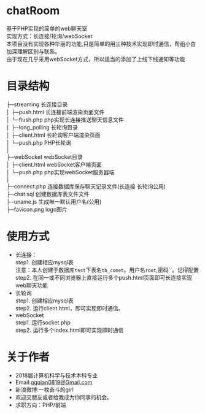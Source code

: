 # chatRoom
基于PHP实现的简单的web聊天室  
实现方式：长连接/轮询/webSocket  
本项目没有实现各种华丽的功能,只是简单的用三种技术实现即时通信，帮组小白加深理解区别与联系。  
由于现在几乎采用webSocket方式，所以适当的添加了上线下线通知等功能  

# 目录结构  

├─streaming               长连接目录  
│  ├─push.html            长连接前端渲染页面文件  
│  └─flush.php            php实现长连接推送聊天信息文件  
│
├─long_polling            长轮询目录  
│  ├─client.html          长轮询客户端渲染页面  
│  └─push.php             PHP长轮询  
│     
├─webSocket               webSocket目录    
│  ├─client.html          webSocket客户端页面    
│  └─push.php             php实现webSocket服务器端    
│  
├─connect.php           连接数据库保存聊天记录文件(长连接 长轮询公用)  
├─chat.sql              创建数据库表文件文件  
├─uname.js            	生成唯一默认用户名(公用)  
├─favicon.png           logo图片  
 
  
# 使用方式   
 + 长连接：    
 	step1. 创建相应mysql表    
		注意：本人创建于数据库`test`下表名`tb_comet`。用户名`root`,密码``。记得配置    
	step2. 在同一或不同浏览器上直接运行多个push.html页面即可长连接实现web聊天功能    
 + 长轮询    
 	step1. 创建相应mysql表    
 	step2. 运行client.html，即可实现即时通信。     
 + webSocket   
 	step1. 运行socket.php     
 	step2. 运行多个index.html即可实现即时通信      
  
  
# 关于作者  
 + 2018届计算机科学与技术本科专业  
 + Email:qqqian0819@Gmail.com  
 + 新浪微博:一枚奋斗的girl  
 + 欢迎交朋友或者给我成为你同事的机会。  
 + 求职方向：PHP/前端  